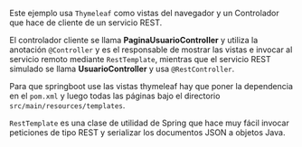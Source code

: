 
Este ejemplo usa `Thymeleaf` como vistas del navegador y un Controlador que hace de cliente de un servicio REST.

El controlador cliente se llama **PaginaUsuarioController** y utiliza la anotación `@Controller` y es el responsable de mostrar las vistas e invocar al servicio remoto mediante `RestTemplate`, mientras que el servicio REST simulado se llama **UsuarioController** y usa `@RestController`.

Para que springboot use las vistas thymeleaf hay que poner la dependencia en el `pom.xml` y luego todas las páginas bajo el directorio `src/main/resources/templates`.

`RestTemplate` es una clase de utilidad de Spring que hace muy fácil invocar peticiones de tipo REST y serializar los documentos JSON a objetos Java.




